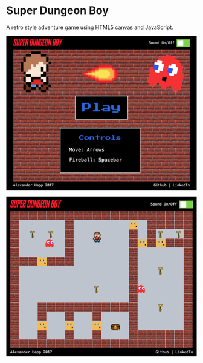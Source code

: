 # Super Dungeon Boy
A retro style adventure game using HTML5 canvas and JavaScript.

![splash screen shot](https://github.com/brainzilla79/super-dungeon-boy/blob/master/docs/sdb_splash_screenshot.png)

![gameplay screen shot](https://github.com/brainzilla79/super-dungeon-boy/blob/master/docs/sdb_gameplay_screenshot.png)
